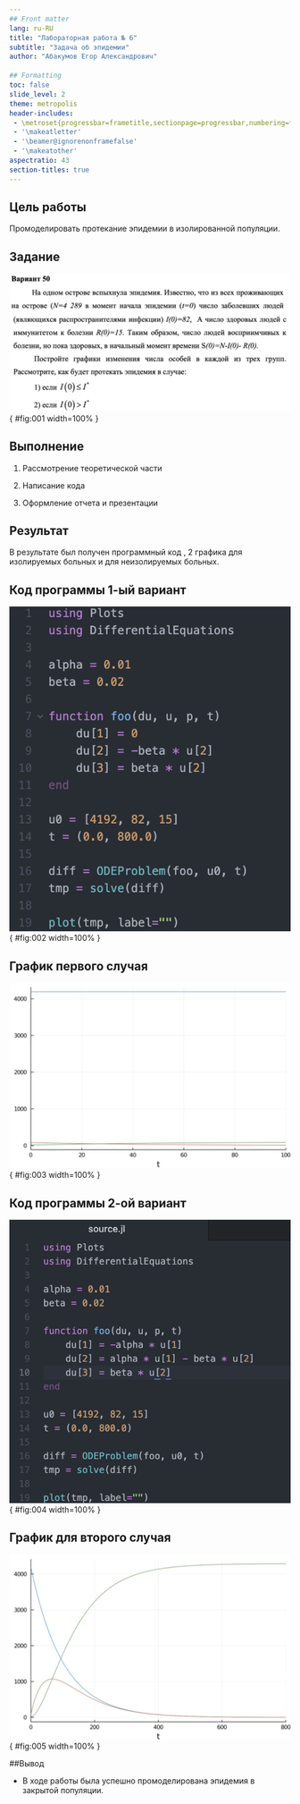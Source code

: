 ```yaml
---
## Front matter
lang: ru-RU
title: "Лабораторная работа № 6"
subtitle: "Задача об эпидемии"
author: "Абакумов Егор Александрович"

## Formatting
toc: false
slide_level: 2
theme: metropolis
header-includes: 
 - \metroset{progressbar=frametitle,sectionpage=progressbar,numbering=fraction}
 - '\makeatletter'
 - '\beamer@ignorenonframefalse'
 - '\makeatother'
aspectratio: 43
section-titles: true
---
```


## Цель работы

Промоделировать протекание эпидемии в изолированной популяции.

## Задание

![](image/pres/1.png){ #fig:001 width=100% }

## Выполнение

 1. Рассмотрение теоретической части
 
 2. Написание кода
 
 3. Оформление отчета и презентации

## Результат

В результате был получен  программный код , 2 графика для изолируемых больных и для неизолируемых больных.

## Код программы 1-ый вариант

![](image/pres/2.png){ #fig:002 width=100% }

## График первого случая

![](image/pres/3.png){ #fig:003 width=100% }

## Код программы 2-ой вариант

![](image/pres/4.png){ #fig:004 width=100% }

## График для второго случая

![](image/pres/5.png){ #fig:005 width=100% }

##Вывод

- В ходе работы была успешно промоделирована эпидемия в закрытой популяции.